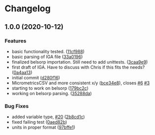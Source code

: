 # Changelog

## 1.0.0 (2020-10-12)


### Features

* basic functionality tested. ([11cf988](https://www.github.com/cheminfo/isotherm-analysis/commit/11cf98807c928126bb1b60df3e9415267937ddcc))
* basic parsing of IGA file ([33a0196](https://www.github.com/cheminfo/isotherm-analysis/commit/33a0196bd78422d887e69cc7da1673e665ee3907))
* finalized belsorp importation. Still need to add unittests. ([3caa9e9](https://www.github.com/cheminfo/isotherm-analysis/commit/3caa9e93b764319b0b1d269f75866585201e3962))
* first draft of IGA. Have to discuss with Chris if this fits the needs? ([0a4aa13](https://www.github.com/cheminfo/isotherm-analysis/commit/0a4aa139737cda2a67fd0c3268ea9aac5e6eb044))
* initial commit ([d280f16](https://www.github.com/cheminfo/isotherm-analysis/commit/d280f16ca3323216b6ce178732bf21cfe0b59659))
* MicrometricsCSV and more consistent x/y ([bce34e8](https://www.github.com/cheminfo/isotherm-analysis/commit/bce34e8862a6bde23af946579be212641515e904)), closes [#6](https://www.github.com/cheminfo/isotherm-analysis/issues/6) [#3](https://www.github.com/cheminfo/isotherm-analysis/issues/3)
* starting to work on belsorp ([179bc2c](https://www.github.com/cheminfo/isotherm-analysis/commit/179bc2c0aa398bd3ab04e24d4133c5834257779b))
* working on belsorp parsing. ([35288da](https://www.github.com/cheminfo/isotherm-analysis/commit/35288daf3d6a1e359c3128798473ea1f7123d431))


### Bug Fixes

* added variable type, [#20](https://www.github.com/cheminfo/isotherm-analysis/issues/20) ([2b8cd1c](https://www.github.com/cheminfo/isotherm-analysis/commit/2b8cd1c1d0bf2a00da5093b274e1a99b226685cb))
* fixed failing test ([0aed82b](https://www.github.com/cheminfo/isotherm-analysis/commit/0aed82bfaa99fe99a6a569b64f4dc5babb2761a9))
* units in proper format ([97bffe1](https://www.github.com/cheminfo/isotherm-analysis/commit/97bffe19b83925b507ec8f837b66d22269ff76f3))
